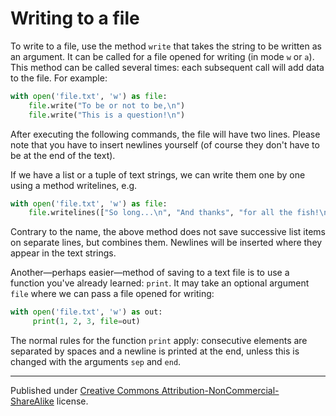 # Writing to a file

To write to a file, use the method `write` that takes the string to be written as an argument. It can be called for a file opened for writing (in mode `w` or `a`). This method can be called several times: each subsequent call will add data to the file. For example:

```python
with open('file.txt', 'w') as file:
    file.write("To be or not to be,\n")
    file.write("This is a question!\n")
```
After executing the following commands, the file will have two lines. Please note that you have to insert newlines yourself (of course they don't have to be at the end of the text).

If we have a list or a tuple of text strings, we can write them one by one using a method writelines, e.g.

```python
with open('file.txt', 'w') as file:
    file.writelines(["So long...\n", "And thanks", "for all the fish!\n"])
```
Contrary to the name, the above method does not save successive list items on separate lines, but combines them. Newlines will be inserted where they appear in the text strings.

Another—perhaps easier—method of saving to a text file is to use a function you've already learned: `print`. It may take an optional argument `file` where we can pass a file opened for writing:

```python
with open('file.txt', 'w') as out:
     print(1, 2, 3, file=out)
```
The normal rules for the function `print` apply: consecutive elements are separated by spaces and a newline is printed at the end, unless this is changed with the arguments `sep` and `end`.



<hr />
<p id="copyright">Published under <a class="external" rel="nofollow" href="https://creativecommons.org/licenses/by-nc-sa/3.0/">Creative Commons Attribution-NonCommercial-ShareAlike</a> license.</p>